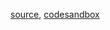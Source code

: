 [source](https://github.com/rrag/react-stockcharts/blob/master/docs/lib/charts/MovingAverageCrossOverAlgorithmV2.js), [codesandbox](https://codesandbox.io/s/github/rrag/react-stockcharts-examples2/tree/master/examples/MovingAverageCrossOverAlgorithmV2)
